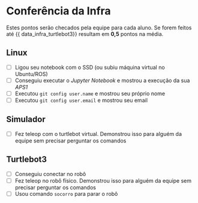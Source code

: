 # Conferência da Infra

Estes pontos serão checados pela equipe para cada aluno. Se forem feitos até {{ data_infra_turtlebot3}} resultam em **0,5** pontos na média.

## Linux

- [ ] Ligou seu notebook com o SSD (ou subiu máquina virtual no Ubuntu/ROS)
- [ ] Conseguiu executar o *Jupyter Notebook* e mostrou a execução da sua *APS1*
- [ ] Executou `git config user.name` e mostrou seu próprio nome
- [ ] Executou `git config user.email` e mostrou seu email

## Simulador

- [ ] Fez teleop com o turtlebot virtual. Demonstrou isso para alguém da equipe sem precisar perguntar os comandos

## Turtlebot3

- [ ] Conseguiu conectar no robô
- [ ] Fez teleop no robô físico. Demonstrou isso para alguém da equipe sem precisar perguntar os comandos
- [ ] Usou comando `socorro` para parar o robô
